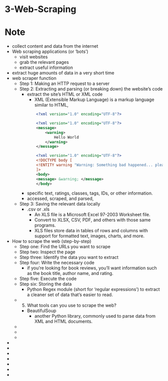 # 3-Web-Scraping

# Note
- collect content and data from the internet
- Web scraping applications (or ‘bots’)
    - visit websites
    - grab the relevant pages 
    - extract useful information
- extract huge amounts of data in a very short time
- web scraper function
    - Step 1: Making an HTTP request to a server
    - Step 2: Extracting and parsing (or breaking down) the website’s code
        - extract the site’s HTML or XML code
            - XML (Extensible Markup Language) is a markup language similar to HTML,
            ```xml
                <?xml version="1.0" encoding="UTF-8"?>

                <?xml version="1.0" encoding="UTF-8"?>
                <message>
                    <warning>
                        Hello World
                    </warning>
                </message>

                <?xml version="1.0" encoding="UTF-8"?>
                <!DOCTYPE body [
                <!ENTITY warning "Warning: Something bad happened... please refresh and try again.">
                ]>
                <body>
                <message> &warning; </message>
                </body>

            ```
        - specific text, ratings, classes, tags, IDs, or other information.
        -  accessed, scraped, and parsed,
    - Step 3: Saving the relevant data locally
        - .csv or .xls
            - An XLS file is a Microsoft Excel 97-2003 Worksheet file.
            - Convert to XLSX, CSV, PDF, and others with those same programs.
            - XLS files store data in tables of rows and columns with support for formatted text, images, charts, and more. 
- How to scrape the web (step-by-step)
    - Step one: Find the URLs you want to scrape
    - Step two: Inspect the page
    - Step three: Identify the data you want to extract
    - Step four: Write the necessary code
        - if you’re looking for book reviews, you’ll want information such as the book title, author name, and rating.
    - Step five: Execute the code
    - Step six: Storing the data
        - Python Regex module (short for ‘regular expressions’) to extract a cleaner set of data that’s easier to read.
    - 5. What tools can you use to scrape the web?
        - BeautifulSoup
            - another Python library, commonly used to parse data from XML and HTML documents.
    - 
    - 
    - 
- 
- 
- 
- 
- 
- 
- 